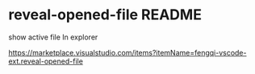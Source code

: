 # reveal-opened-file README

show active file In explorer

https://marketplace.visualstudio.com/items?itemName=fengqi-vscode-ext.reveal-opened-file

